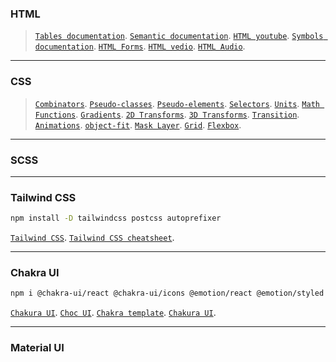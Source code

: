 ### HTML
> [`Tables documentation`](https://www.w3schools.com/html/html_tables.asp). 
[`Semantic documentation`](https://www.w3schools.com/html/html5_semantic_elements.asp). 
[`HTML youtube`](https://www.w3schools.com/html/html_youtube.asp).
[`Symbols documentation`](https://www.w3schools.com/html/html_symbols.asp).
[`HTML Forms`](https://www.w3schools.com/html/html_forms.asp). 
[`HTML vedio`](https://www.w3schools.com/html/html5_video.asp).
[`HTML Audio`](https://www.w3schools.com/html/html5_audio.asp). 

***

### CSS
> [`Combinators`](). 
[`Pseudo-classes`](). 
[`Pseudo-elements`](). 
[`Selectors`](). 
[`Units`](). 
[`Math Functions`](). 
[`Gradients`](). 
[`2D Transforms`](). 
[`3D Transforms`](). 
[`Transition`](). 
[`Animations`](). 
[`object-fit`](). 
[`Mask Layer`](). 
[`Grid`](). 
[`Flexbox`](). 

***

### SCSS


***

### Tailwind CSS
```bash
npm install -D tailwindcss postcss autoprefixer
```
[`Tailwind CSS`](https://tailwindcss.com/docs/installation/framework-guides).
[`Tailwind CSS cheatsheet`](https://tailwindcomponents.com/cheatsheet/).

***

### Chakra UI
```bash
npm i @chakra-ui/react @chakra-ui/icons @emotion/react @emotion/styled framer-motion react-icons
```
[`Chakura UI`](https://chakra-ui.com/docs/components).
[`Choc UI`](https://choc-ui.com/).
[`Chakra template`](https://chakra-templates.dev/components/cards).
[`Chakura UI`](https://chakra-ui-cheatsheet.vercel.app/).

***

### Material UI